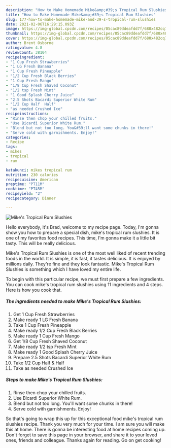 ```yaml
---
description: "How to Make Homemade Mike&amp;#39;s Tropical Rum Slushies"
title: "How to Make Homemade Mike&amp;#39;s Tropical Rum Slushies"
slug: 177-how-to-make-homemade-mike-and-39-s-tropical-rum-slushies
date: 2021-02-06T16:29:15.093Z
image: https://img-global.cpcdn.com/recipes/05cac89ddeafdd7f/680x482cq70/mikes-tropical-rum-slushies-recipe-main-photo.jpg
thumbnail: https://img-global.cpcdn.com/recipes/05cac89ddeafdd7f/680x482cq70/mikes-tropical-rum-slushies-recipe-main-photo.jpg
cover: https://img-global.cpcdn.com/recipes/05cac89ddeafdd7f/680x482cq70/mikes-tropical-rum-slushies-recipe-main-photo.jpg
author: Brent Osborne
ratingvalue: 4.8
reviewcount: 38104
recipeingredient:
- "1 Cup Fresh Strawberries"
- "1 LG Fresh Banana"
- "1 Cup Fresh Pineapple"
- "1/2 Cup Fresh Black Berries"
- "1 Cup Fresh Mango"
- "1/8 Cup Fresh Shaved Coconut"
- "1/2 tsp Fresh Mint"
- "1 Good Splash Cherry Juice"
- "2.5 Shots Bacardi Superior White Rum"
- "1/2 Cup Half  Half"
- "as needed Crushed Ice"
recipeinstructions:
- "Rinse then chop your chilled fruits."
- "Use Bicardi Superior White Rum."
- "Blend but not too long. You&#39;ll want some chunks in there!"
- "Serve cold with garnishments. Enjoy!"
categories:
- Recipe
tags:
- mikes
- tropical
- rum

katakunci: mikes tropical rum 
nutrition: 230 calories
recipecuisine: American
preptime: "PT11M"
cooktime: "PT45M"
recipeyield: "2"
recipecategory: Dinner

---
```



![Mike&#39;s Tropical Rum Slushies](https://img-global.cpcdn.com/recipes/05cac89ddeafdd7f/680x482cq70/mikes-tropical-rum-slushies-recipe-main-photo.jpg)

Hello everybody, it's Brad, welcome to my recipe page. Today, I'm gonna show you how to prepare a special dish, mike&#39;s tropical rum slushies. It is one of my favorites food recipes. This time, I'm gonna make it a little bit tasty. This will be really delicious.

Mike&#39;s Tropical Rum Slushies is one of the most well liked of recent trending foods in the world. It is simple, it is fast, it tastes delicious. It is enjoyed by millions daily. They're fine and they look fantastic. Mike&#39;s Tropical Rum Slushies is something which I have loved my entire life.




To begin with this particular recipe, we must first prepare a few ingredients. You can cook mike&#39;s tropical rum slushies using 11 ingredients and 4 steps. Here is how you cook that.

<!--inarticleads1-->

##### The ingredients needed to make Mike&#39;s Tropical Rum Slushies:

1. Get 1 Cup Fresh Strawberries
1. Make ready 1 LG Fresh Banana
1. Take 1 Cup Fresh Pineapple
1. Make ready 1/2 Cup Fresh Black Berries
1. Make ready 1 Cup Fresh Mango
1. Get 1/8 Cup Fresh Shaved Coconut
1. Make ready 1/2 tsp Fresh Mint
1. Make ready 1 Good Splash Cherry Juice
1. Prepare 2.5 Shots Bacardi Superior White Rum
1. Take 1/2 Cup Half &amp; Half
1. Take as needed Crushed Ice




<!--inarticleads2-->

##### Steps to make Mike&#39;s Tropical Rum Slushies:

1. Rinse then chop your chilled fruits.
1. Use Bicardi Superior White Rum.
1. Blend but not too long. You&#39;ll want some chunks in there!
1. Serve cold with garnishments. Enjoy!




So that's going to wrap this up for this exceptional food mike&#39;s tropical rum slushies recipe. Thank you very much for your time. I am sure you will make this at home. There is gonna be interesting food at home recipes coming up. Don't forget to save this page in your browser, and share it to your loved ones, friends and colleague. Thanks again for reading. Go on get cooking!
